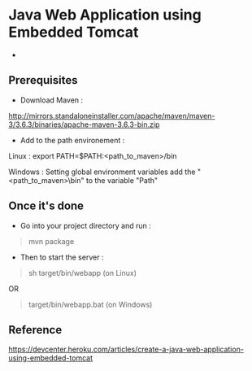 # Java Web Application using Embedded Tomcat

* 

## Prerequisites

* Download Maven : 

http://mirrors.standaloneinstaller.com/apache/maven/maven-3/3.6.3/binaries/apache-maven-3.6.3-bin.zip

* Add to the path environement :

Linux : export PATH=$PATH:<path_to_maven>/bin

Windows : Setting global environment variables add the "<path_to_maven>\bin" to the variable "Path"

## Once it's done

* Go into your project directory and run :

> mvn package

* Then to start the server :

> sh target/bin/webapp (on Linux)

OR 

> target/bin/webapp.bat (on Windows)

## Reference
https://devcenter.heroku.com/articles/create-a-java-web-application-using-embedded-tomcat
